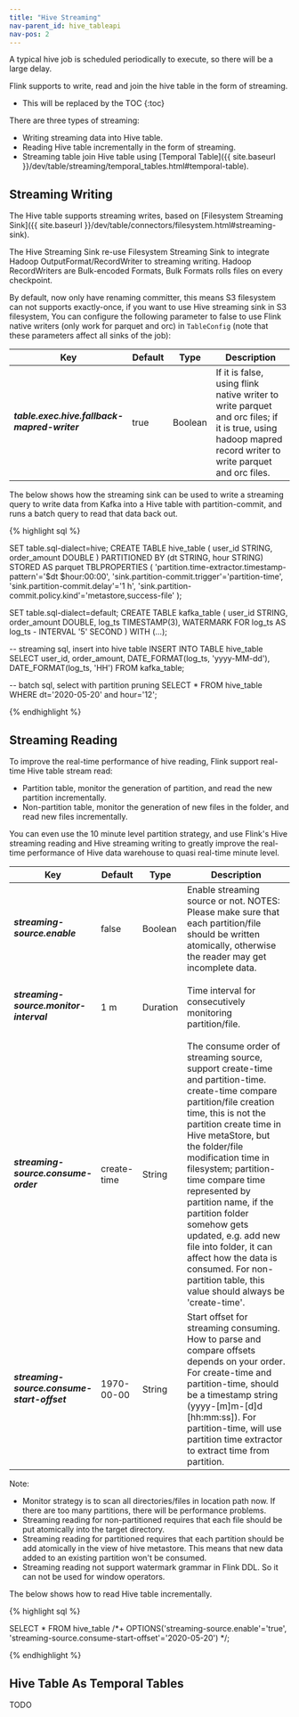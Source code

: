 ```yaml
---
title: "Hive Streaming"
nav-parent_id: hive_tableapi
nav-pos: 2
---
```

<!--
Licensed to the Apache Software Foundation (ASF) under one
or more contributor license agreements.  See the NOTICE file
distributed with this work for additional information
regarding copyright ownership.  The ASF licenses this file
to you under the Apache License, Version 2.0 (the
"License"); you may not use this file except in compliance
with the License.  You may obtain a copy of the License at

  http://www.apache.org/licenses/LICENSE-2.0

Unless required by applicable law or agreed to in writing,
software distributed under the License is distributed on an
"AS IS" BASIS, WITHOUT WARRANTIES OR CONDITIONS OF ANY
KIND, either express or implied.  See the License for the
specific language governing permissions and limitations
under the License.
-->

A typical hive job is scheduled periodically to execute, so there will be a large delay.

Flink supports to write, read and join the hive table in the form of streaming.

* This will be replaced by the TOC
{:toc}

There are three types of streaming:

- Writing streaming data into Hive table.
- Reading Hive table incrementally in the form of streaming.
- Streaming table join Hive table using [Temporal Table]({{ site.baseurl }}/dev/table/streaming/temporal_tables.html#temporal-table).

## Streaming Writing

The Hive table supports streaming writes, based on [Filesystem Streaming Sink]({{ site.baseurl }}/dev/table/connectors/filesystem.html#streaming-sink).

The Hive Streaming Sink re-use Filesystem Streaming Sink to integrate Hadoop OutputFormat/RecordWriter to streaming writing.
Hadoop RecordWriters are Bulk-encoded Formats, Bulk Formats rolls files on every checkpoint.

By default, now only have renaming committer, this means S3 filesystem can not supports exactly-once,
if you want to use Hive streaming sink in S3 filesystem, You can configure the following parameter to
false to use Flink native writers (only work for parquet and orc) in `TableConfig` (note that these
parameters affect all sinks of the job):

<table class="table table-bordered">
  <thead>
    <tr>
        <th class="text-left" style="width: 20%">Key</th>
        <th class="text-left" style="width: 15%">Default</th>
        <th class="text-left" style="width: 10%">Type</th>
        <th class="text-left" style="width: 55%">Description</th>
    </tr>
  </thead>
  <tbody>
    <tr>
        <td><h5>table.exec.hive.fallback-mapred-writer</h5></td>
        <td style="word-wrap: break-word;">true</td>
        <td>Boolean</td>
        <td>If it is false, using flink native writer to write parquet and orc files; if it is true, using hadoop mapred record writer to write parquet and orc files.</td>
    </tr>
  </tbody>
</table>

The below shows how the streaming sink can be used to write a streaming query to write data from Kafka into a Hive table with partition-commit,
and runs a batch query to read that data back out. 

{% highlight sql %}

SET table.sql-dialect=hive;
CREATE TABLE hive_table (
  user_id STRING,
  order_amount DOUBLE
) PARTITIONED BY (dt STRING, hour STRING) STORED AS parquet TBLPROPERTIES (
  'partition.time-extractor.timestamp-pattern'='$dt $hour:00:00',
  'sink.partition-commit.trigger'='partition-time',
  'sink.partition-commit.delay'='1 h',
  'sink.partition-commit.policy.kind'='metastore,success-file'
);

SET table.sql-dialect=default;
CREATE TABLE kafka_table (
  user_id STRING,
  order_amount DOUBLE,
  log_ts TIMESTAMP(3),
  WATERMARK FOR log_ts AS log_ts - INTERVAL '5' SECOND
) WITH (...);

-- streaming sql, insert into hive table
INSERT INTO TABLE hive_table SELECT user_id, order_amount, DATE_FORMAT(log_ts, 'yyyy-MM-dd'), DATE_FORMAT(log_ts, 'HH') FROM kafka_table;

-- batch sql, select with partition pruning
SELECT * FROM hive_table WHERE dt='2020-05-20' and hour='12';

{% endhighlight %}

## Streaming Reading

To improve the real-time performance of hive reading, Flink support real-time Hive table stream read:

- Partition table, monitor the generation of partition, and read the new partition incrementally.
- Non-partition table, monitor the generation of new files in the folder, and read new files incrementally.

You can even use the 10 minute level partition strategy, and use Flink's Hive streaming reading and
Hive streaming writing to greatly improve the real-time performance of Hive data warehouse to quasi
real-time minute level.

<table class="table table-bordered">
  <thead>
    <tr>
        <th class="text-left" style="width: 20%">Key</th>
        <th class="text-left" style="width: 15%">Default</th>
        <th class="text-left" style="width: 10%">Type</th>
        <th class="text-left" style="width: 55%">Description</th>
    </tr>
  </thead>
  <tbody>
    <tr>
        <td><h5>streaming-source.enable</h5></td>
        <td style="word-wrap: break-word;">false</td>
        <td>Boolean</td>
        <td>Enable streaming source or not. NOTES: Please make sure that each partition/file should be written atomically, otherwise the reader may get incomplete data.</td>
    </tr>
    <tr>
        <td><h5>streaming-source.monitor-interval</h5></td>
        <td style="word-wrap: break-word;">1 m</td>
        <td>Duration</td>
        <td>Time interval for consecutively monitoring partition/file.</td>
    </tr>
    <tr>
        <td><h5>streaming-source.consume-order</h5></td>
        <td style="word-wrap: break-word;">create-time</td>
        <td>String</td>
        <td>The consume order of streaming source, support create-time and partition-time. create-time compare partition/file creation time, this is not the partition create time in Hive metaStore, but the folder/file modification time in filesystem; partition-time compare time represented by partition name, if the partition folder somehow gets updated, e.g. add new file into folder, it can affect how the data is consumed. For non-partition table, this value should always be 'create-time'.</td>
    </tr>
    <tr>
        <td><h5>streaming-source.consume-start-offset</h5></td>
        <td style="word-wrap: break-word;">1970-00-00</td>
        <td>String</td>
        <td>Start offset for streaming consuming. How to parse and compare offsets depends on your order. For create-time and partition-time, should be a timestamp string (yyyy-[m]m-[d]d [hh:mm:ss]). For partition-time, will use partition time extractor to extract time from partition.</td>
    </tr>
  </tbody>
</table>

Note:

- Monitor strategy is to scan all directories/files in location path now. If there are too many partitions, there will be performance problems.
- Streaming reading for non-partitioned requires that each file should be put atomically into the target directory.
- Streaming reading for partitioned requires that each partition should be add atomically in the view of hive metastore. This means that new data added to an existing partition won't be consumed.
- Streaming reading not support watermark grammar in Flink DDL. So it can not be used for window operators.

The below shows how to read Hive table incrementally. 

{% highlight sql %}

SELECT * FROM hive_table /*+ OPTIONS('streaming-source.enable'='true', 'streaming-source.consume-start-offset'='2020-05-20') */;

{% endhighlight %}

## Hive Table As Temporal Tables

TODO
